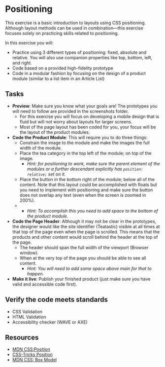 # Positioning
This exercise is a basic introduction to layouts using CSS positioning. Although layout methods can be used in combination—this exercise focuses solely on practicing skills related to positioning.

In this exercise you will:
- Practice using 3 different types of positioning: fixed, absolute and relative. You will also use companion properties like top, bottom, left, and right.
- Code based on a provided high-fidelity prototype
- Code in a modular fashion by focusing on the design of a product module (similar to a list item in an Article List)

## Tasks
- **Preview**: Make sure you know what your goals are! The prototypes you will need to follow are provided in the screenshots folder. 
	- For this exercise you will focus on developing a mobile design that is fluid but will not worry about layouts for larger screens. 
	- Most of the page layout has been coded for you, your focus will be the layout of the product modules.
- **Code the Product Module**: This will require you to do three things:
	- Constrain the image to the module and make the images the full width of the module.
	- Place the tea category in the top left of the module; on top of the image.
		- _Hint: for positioning to work, make sure the parent element of the modules or a further descendant explicitly has `position: relative;` set on it._
	- Place the button in the bottom right of the module; below all of the content. Note that this layout could be accomplished with floats but you need to implement with positioning and make sure the button does not overlap any text (even when the screen is zoomed in 200%).
	- - _Hint: To accomplish this you need to add space to the bottom of the product module._
- **Code the Page Header**: Although it may not be clear in the prototypes, the designer would like the site identifier (Teatastic) visible at all times at that top of the page even when the page is scrolled. This means that the products and other content would scroll behind the header at the top of the page.
	- The header should span the full width of the viewport (Browser window).
	- When at the very top of the page you should be able to see all content. 
		- _Hint: You will need to add some space above main for that to happen._
- **Make it live**: Publish your finished product (just make sure you have valid and accessible code first).

## Verify the code meets standards
- CSS Validation
- HTML Validation
- Accessibility checker (WAVE or AXE)

## Resources
- [MDN CSS:Position](https://developer.mozilla.org/en-US/docs/Web/CSS/position)
- [CSS-Tricks Position](https://css-tricks.com/almanac/properties/p/position/)
- [MDN CSS: Box Model](https://developer.mozilla.org/en-US/docs/Web/CSS/CSS_Box_Model/Introduction_to_the_CSS_box_model)

